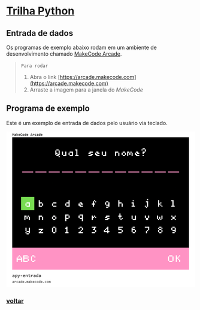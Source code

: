 # [Trilha Python](index.md)

## Entrada de dados

Os programas de exemplo abaixo rodam em um ambiente de desenvolvimento chamado [MakeCode Arcade](https://arcade.makecode.com).

> `Para rodar`
>
> 1. Abra o link [https://arcade.makecode.com](https://arcade.makecode.com)
> 1. Arraste a imagem para a janela do *MakeCode*

 
## Programa de exemplo

Este é um exemplo de entrada de dados pelo usuário via teclado.

![Entrada de dados](img/arcade-apy-entrada.png)

### [voltar](index.md)